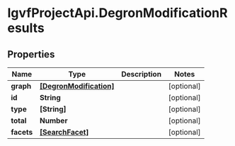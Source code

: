 # IgvfProjectApi.DegronModificationResults

## Properties

Name | Type | Description | Notes
------------ | ------------- | ------------- | -------------
**graph** | [**[DegronModification]**](DegronModification.md) |  | [optional] 
**id** | **String** |  | [optional] 
**type** | **[String]** |  | [optional] 
**total** | **Number** |  | [optional] 
**facets** | [**[SearchFacet]**](SearchFacet.md) |  | [optional] 


